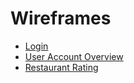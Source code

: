 # Wireframes

* [Login](Login/)
* [User Account Overview](UserAccountOverview/LoginWireframe.md/)
* [Restaurant Rating](RestaurantRating/)
